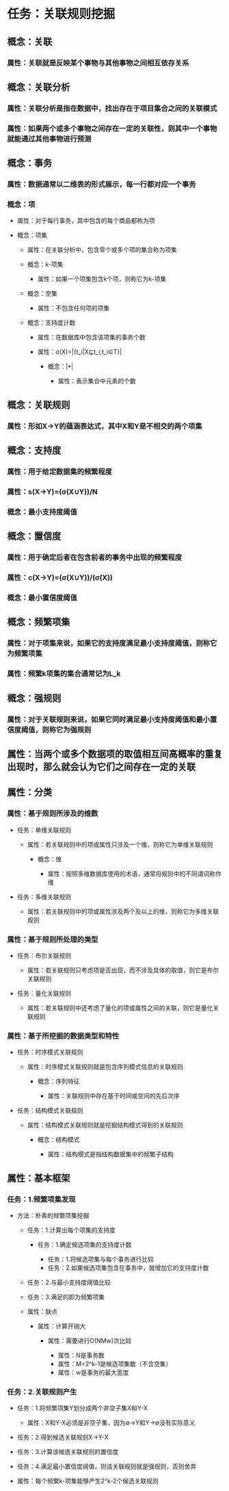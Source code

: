 # 任务：关联规则挖掘

## 概念：关联

### 属性：关联就是反映某个事物与其他事物之间相互依存关系

## 概念：关联分析

### 属性：关联分析是指在数据中，找出存在于项目集合之间的关联模式

### 属性：如果两个或多个事物之间存在一定的关联性，则其中一个事物就能通过其他事物进行预测

## 概念：事务

### 属性：数据通常以二维表的形式展示，每一行都对应一个事务

### 概念：项

- 属性：对于每行事务，其中包含的每个商品都称为项
- 概念：项集

	- 属性：在关联分析中，包含零个或多个项的集合称为项集
	- 概念：k-项集

		- 属性：如果一个项集包含k个项，则称它为k-项集

	- 概念：空集

		- 属性：不包含任何项的项集

	- 概念：支持度计数

		- 属性：在数据库中包含该项集的事务个数
		- 属性：σ(X)=|{t_i|X⊑t_i,t_i∈T}|

			- 概念：|•|

				- 属性：表示集合中元素的个数

## 概念：关联规则

### 属性：形如X→Y的蕴涵表达式，其中X和Y是不相交的两个项集

## 概念：支持度

### 属性：用于给定数据集的频繁程度

### 属性：s(X→Y)=(σ(X∪Y))/N

### 概念：最小支持度阈值

## 概念：置信度

### 属性：用于确定后者在包含前者的事务中出现的频繁程度

### 属性：c(X→Y)=(σ(X∪Y))/(σ(X))

### 概念：最小置信度阈值

## 概念：频繁项集

### 属性：对于项集来说，如果它的支持度满足最小支持度阈值，则称它为频繁项集

### 属性：频繁k项集的集合通常记为L_k

## 概念：强规则

### 属性：对于关联规则来说，如果它同时满足最小支持度阈值和最小置信度阈值，则称它为强规则

## 属性：当两个或多个数据项的取值相互间高概率的重复出现时，那么就会认为它们之间存在一定的关联

## 属性：分类

### 属性：基于规则所涉及的维数

- 任务：单维关联规则

	- 属性：若关联规则中的项或属性只涉及一个维，则称它为单维关联规则

		- 概念：维

			- 属性：按照多维数据库使用的术语，通常将规则中的不同谓词称作维

- 任务：多维关联规则

	- 属性：若关联规则中的项或属性涉及两个及以上的维，则称它为多维关联规则

### 属性：基于规则所处理的类型

- 任务：布尔关联规则

	- 属性：若关联规则只考虑项是否出现，而不涉及具体的取值，则它是布尔关联规则

- 任务：量化关联规则

	- 属性：若关联规则中还考虑了量化的项或属性之间的关联，则它是量化关联规则

### 属性：基于所挖掘的数据类型和特性

- 任务：时序模式关联规则

	- 属性：时序模式关联规则就是包含序列模式信息的关联规则

		- 概念：序列特征

			- 属性：关联规则中存在基于时间或空间的先后次序

- 任务：结构模式关联规则

	- 属性：结构模式关联规则就是挖掘结构模式得到的关联规则

		- 概念：结构模式

			- 属性：结构模式是指结构数据集中的频繁子结构

## 属性：基本框架

### 任务：1.频繁项集发现

- 方法：朴素的频繁项集挖掘

	- 任务：1.计算出每个项集的支持度

		- 任务：1.确定候选项集的支持度计数

			- 任务：1.将候选项集与每个事务进行比较
			- 任务：2.如果候选项集包含在事务中，就增加它的支持度计数

	- 任务：2.与最小支持度阈值比较
	- 任务：3.满足的即为频繁项集
	- 属性：缺点

		- 属性：计算开销大

			- 属性：需要进行O(NMw)次比较

				- 属性：N是事务数
				- 属性：M=2^k-1是候选项集数（不含空集）
				- 属性：w是事务的最大宽度

### 任务：2.关联规则产生

- 任务：1.将频繁项集Y划分成两个非空子集X和Y-X

	- 属性：X和Y-X必须是非空子集，因为∅→Y和Y→∅没有实际意义

- 任务：2.得到候选关联规则X→Y-X
- 任务：3.计算该候选关联规则的置信度
- 任务：4.满足最小置信度阈值，则该关联规则就是强规则，否则舍弃
- 属性：每个频繁k-项集能够产生2^k-2个候选关联规则